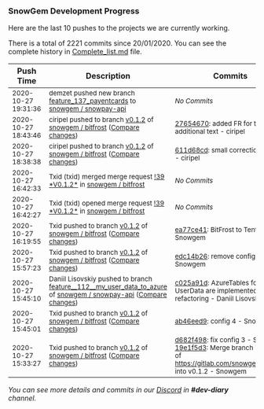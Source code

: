 
### SnowGem Development Progress

Here are the last 10 pushes to the projects we are currently working.

There is a total of 2221 commits since 20/01/2020. You can see the complete history in
 [Complete_list.md](Complete_list.md) file.

| Push Time | Description | Commits |
| --- | --- | --- |
| <sub>2020-10-27 19:31:36</sub> | <sub>demzet pushed new branch [feature\_137\_payentcards](https://gitlab.com/snowgem/snowpay-api/commits/feature_137_payentcards) to [snowgem / snowpay\-api](https://gitlab.com/snowgem/snowpay-api)</sub> | <sub>_No Commits_</sub> |
| <sub>2020-10-27 18:43:46</sub> | <sub>ciripel pushed to branch [v0\.1\.2](https://gitlab.com/snowgem/bitfrost/commits/v0.1.2) of [snowgem / bitfrost](https://gitlab.com/snowgem/bitfrost) ([Compare changes](https://gitlab.com/snowgem/bitfrost/compare/611d68cdf70a595782473212d4eaf20c3d24c404...27654670811af8d56caa6203143d7c929aa0baf8))</sub> | <sub>[27654670](https://gitlab.com/snowgem/bitfrost/-/commit/27654670811af8d56caa6203143d7c929aa0baf8): added FR for the additional text - ciripel</sub> |
| <sub>2020-10-27 18:38:38</sub> | <sub>ciripel pushed to branch [v0\.1\.2](https://gitlab.com/snowgem/bitfrost/commits/v0.1.2) of [snowgem / bitfrost](https://gitlab.com/snowgem/bitfrost) ([Compare changes](https://gitlab.com/snowgem/bitfrost/compare/ea77ce41935cf7fca14b3b86e5354ac21d05f109...611d68cdf70a595782473212d4eaf20c3d24c404))</sub> | <sub>[611d68cd](https://gitlab.com/snowgem/bitfrost/-/commit/611d68cdf70a595782473212d4eaf20c3d24c404): small corrections on RO - ciripel</sub> |
| <sub>2020-10-27 16:42:33</sub> | <sub>Txid (txid) merged merge request [\!39 \*V0\.1\.2\*](https://gitlab.com/snowgem/bitfrost/-/merge_requests/39) in [snowgem / bitfrost](https://gitlab.com/snowgem/bitfrost)</sub> | <sub>_No Commits_</sub> |
| <sub>2020-10-27 16:42:27</sub> | <sub>Txid (txid) opened merge request [\!39 \*V0\.1\.2\*](https://gitlab.com/snowgem/bitfrost/-/merge_requests/39) in [snowgem / bitfrost](https://gitlab.com/snowgem/bitfrost)</sub> | <sub>_No Commits_</sub> |
| <sub>2020-10-27 16:19:55</sub> | <sub>Txid pushed to branch [v0\.1\.2](https://gitlab.com/snowgem/bitfrost/commits/v0.1.2) of [snowgem / bitfrost](https://gitlab.com/snowgem/bitfrost) ([Compare changes](https://gitlab.com/snowgem/bitfrost/compare/edc14b268a8b9103b7744c391367bbd74fd3ad2c...ea77ce41935cf7fca14b3b86e5354ac21d05f109))</sub> | <sub>[ea77ce41](https://gitlab.com/snowgem/bitfrost/-/commit/ea77ce41935cf7fca14b3b86e5354ac21d05f109): BitFrost to Tent - Snowgem</sub> |
| <sub>2020-10-27 15:57:23</sub> | <sub>Txid pushed to branch [v0\.1\.2](https://gitlab.com/snowgem/bitfrost/commits/v0.1.2) of [snowgem / bitfrost](https://gitlab.com/snowgem/bitfrost) ([Compare changes](https://gitlab.com/snowgem/bitfrost/compare/ab46eed93cd47130a11ce4fce6ab5f542f2d8b3d...edc14b268a8b9103b7744c391367bbd74fd3ad2c))</sub> | <sub>[edc14b26](https://gitlab.com/snowgem/bitfrost/-/commit/edc14b268a8b9103b7744c391367bbd74fd3ad2c): remove config.xml 5 - Snowgem</sub> |
| <sub>2020-10-27 15:45:10</sub> | <sub>Daniil Lisovskiy pushed to branch [feature\_\_112\_\_mv\_user\_data\_to\_azure](https://gitlab.com/snowgem/snowpay-api/commits/feature__112__mv_user_data_to_azure) of [snowgem / snowpay\-api](https://gitlab.com/snowgem/snowpay-api) ([Compare changes](https://gitlab.com/snowgem/snowpay-api/compare/03763549cf22a600b27a896b9db87d3848849b7a...c025a91dc79ea943b07cf3a124184280f43a19fa))</sub> | <sub>[c025a91d](https://gitlab.com/snowgem/snowpay-api/-/commit/c025a91dc79ea943b07cf3a124184280f43a19fa): AzureTables for UserData are implemented, minor refactoring - Daniil Lisovskiy</sub> |
| <sub>2020-10-27 15:45:01</sub> | <sub>Txid pushed to branch [v0\.1\.2](https://gitlab.com/snowgem/bitfrost/commits/v0.1.2) of [snowgem / bitfrost](https://gitlab.com/snowgem/bitfrost) ([Compare changes](https://gitlab.com/snowgem/bitfrost/compare/19e1f5d39e0d3188b56d6216ffa51b83cca147ed...ab46eed93cd47130a11ce4fce6ab5f542f2d8b3d))</sub> | <sub>[ab46eed9](https://gitlab.com/snowgem/bitfrost/-/commit/ab46eed93cd47130a11ce4fce6ab5f542f2d8b3d): config 4 - Snowgem</sub> |
| <sub>2020-10-27 15:33:27</sub> | <sub>Txid pushed to branch [v0\.1\.2](https://gitlab.com/snowgem/bitfrost/commits/v0.1.2) of [snowgem / bitfrost](https://gitlab.com/snowgem/bitfrost) ([Compare changes](https://gitlab.com/snowgem/bitfrost/compare/c166ea957890a2044538c7b5ea2be56c36aa6283...19e1f5d39e0d3188b56d6216ffa51b83cca147ed))</sub> | <sub>[d682f498](https://gitlab.com/snowgem/bitfrost/-/commit/d682f4989beab42b3ac3f45fc31b0a82a57978e0): fix config 3 - Snowgem<br>[19e1f5d3](https://gitlab.com/snowgem/bitfrost/-/commit/19e1f5d39e0d3188b56d6216ffa51b83cca147ed): Merge branch 'v0.1.2' of https://gitlab.com/snowgem/bitfrost into v0.1.2 - Snowgem</sub> |

_You can see more details and commits in our [Discord](https://discord.gg/zumGnbg) in **#dev-diary** channel._
